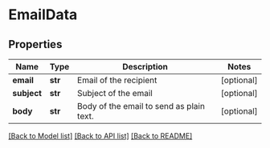 # EmailData

## Properties
Name | Type | Description | Notes
------------ | ------------- | ------------- | -------------
**email** | **str** | Email of the recipient | [optional] 
**subject** | **str** | Subject of the email | [optional] 
**body** | **str** | Body of the email to send as plain text. | [optional] 

[[Back to Model list]](../README.md#documentation-for-models) [[Back to API list]](../README.md#documentation-for-api-endpoints) [[Back to README]](../README.md)

